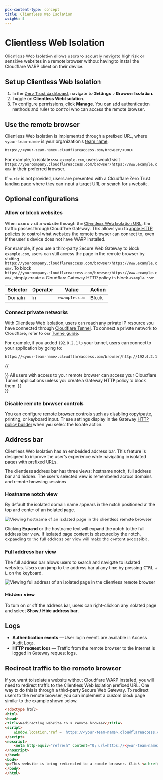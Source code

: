 ```yaml
---
pcx-content-type: concept
title: Clientless Web Isolation
weight: 5
---
```


# Clientless Web Isolation

Clientless Web Isolation allows users to securely navigate high risk or sensitive websites in a remote browser without having to install the Cloudflare WARP client on their device.

## Set up Clientless Web Isolation

1. In the [Zero Trust dashboard](https://dash.teams.cloudflare.com/), navigate to **Settings** > **Browser Isolation**.
2. Toggle on **Clientless Web Isolation**.
3. To configure permissions, click **Manage**. You can add authentication methods and [rules](/cloudflare-one/policies/access/) to control who can access the remote browser.

## Use the remote browser

Clientless Web Isolation is implemented through a prefixed URL, where `<your-team-name>` is your organization's [team name](/cloudflare-one/glossary/#team-name).

```txt
https://<your-team-name>.cloudflareaccess.com/browser/<URL>
```

For example, to isolate `www.example.com`, users would visit `https://yourcompany.cloudflareaccess.com/browser/https://www.example.com/` in their preferred browser.

If `<url>` is not provided, users are presented with a Cloudflare Zero Trust landing page where they can input a target URL or search for a website.

## Optional configurations

### Allow or block websites

When users visit a website through the [Clientless Web Isolation URL](#use-the-remote-browser), the traffic passes through Cloudflare Gateway. This allows you to [apply HTTP policies](/cloudflare-one/policies/filtering/http-policies/) to control what websites the remote browser can connect to, even if the user's device does not have WARP installed.

For example, if you use a third-party Secure Web Gateway to block `example.com`, users can still access the page in the remote browser by visiting `https://yourcompany.cloudflareaccess.com/browser/https://www.example.com/`. To block `https://yourcompany.cloudflareaccess.com/browser/https://www.example.com/`, simply create a Cloudflare Gateway HTTP policy to block `example.com`:

| Selector | Operator | Value           | Action         |
| ---------| ---------| ----------------| -------------- |
| Domain   | in       | `example.com`   | Block          |

### Connect private networks

With Clientless Web Isolation, users can reach any private IP resource you have connected through [Cloudflare Tunnel](/cloudflare-one/connections/connect-apps/). To connect a private network to Cloudflare, refer to our [Tunnel guide](/cloudflare-one/connections/connect-apps/install-and-setup/tunnel-guide/).

For example, if you added `192.0.2.1` to your tunnel, users can connect to your application by going to:

`https://<your-team-name>.cloudflareaccess.com/browser/http://192.0.2.1`

{{<Aside type="note">}}
All users with access to your remote browser can access your Cloudflare Tunnel applications unless you create a Gateway HTTP policy to block them.
{{</Aside>}}

### Disable remote browser controls

You can configure [remote browser controls](/cloudflare-one/policies/browser-isolation/#settings) such as disabling copy/paste, printing, or keyboard input. These settings display in the Gateway [HTTP policy builder](/cloudflare-one/policies/filtering/http-policies/) when you select the Isolate action.

## Address bar

Clientless Web Isolation has an embedded address bar. This feature is designed to improve the user's experience while navigating in isolated pages with prefixed URLs.

The clientless address bar has three views: hostname notch, full address bar and hidden. The user's selected view is remembered across domains and remote browsing sessions.

### Hostname notch view

By default the isolated domain name appears in the notch positioned at the top and center of an isolated page.

![Viewing hostname of an isolated page in the clientless remote browser](/cloudflare-one/static/documentation/policies/rbi-address-bar-notch.png)

Clicking **Expand** or the hostname text will expand the notch to the full address bar view. If isolated page content is obscured by the notch, expanding to the full address bar view will make the content accessible.

### Full address bar view

The full address bar allows users to search and navigate to isolated websites. Users can jump to the address bar at any time by pressing <kbd>CTRL</kbd> + <kbd>L</kbd> on the keyboard.

![Viewing full address of an isolated page in the clientless remote browser](/cloudflare-one/static/documentation/policies/rbi-address-bar-full.png)

### Hidden view

To turn on or off the address bar, users can right-click on any isolated page and select **Show / Hide address bar**.

## Logs

- **Authentication events** — User login events are available in Access Audit Logs.
- **HTTP request logs** — Traffic from the remote browser to the Internet is logged in Gateway request logs.

## Redirect traffic to the remote browser

If you want to isolate a website without Cloudflare WARP installed, you will need to redirect traffic to the Clientless Web Isolation [prefixed URL](#use-the-remote-browser). One way to do this is through a third-party Secure Web Gateway. To redirect users to the remote browser, you can implement a custom block page similar to the example shown below.

```html
<!doctype html>
<html>
<head>
<title>Redirecting website to a remote browser</title>
<script>
    window.location.href = 'https://<your-team-name>.cloudflareaccess.com/browser/<URL>}';
</script>
<noscript>
    <meta http-equiv="refresh" content="0; url=https://<your-team-name>.cloudflareaccess.com/browser/<URL>" />
</noscript>
</head>
<body>
<p>This website is being redirected to a remote browser. Click <a href="https://<your-team-name>.cloudflareaccess.com/browser/<URL>">here</a> if you are not automatically redirected.</p>
</body>
</html>
```

